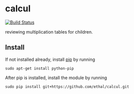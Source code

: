 # calcul
[![Build Status](https://travis-ci.org/Ethal/calcul.svg?branch=master)](https://travis-ci.org/ethal/calcul)


reviewing multiplication tables for children.

## Install ##

If not installed already, install [pip](https://pypi.python.org/pypi/pip) by running

`sudo apt-get install python-pip`

After pip is installed, install the module by running

`sudo pip install git+https://github.com/ethal/calcul.git`
